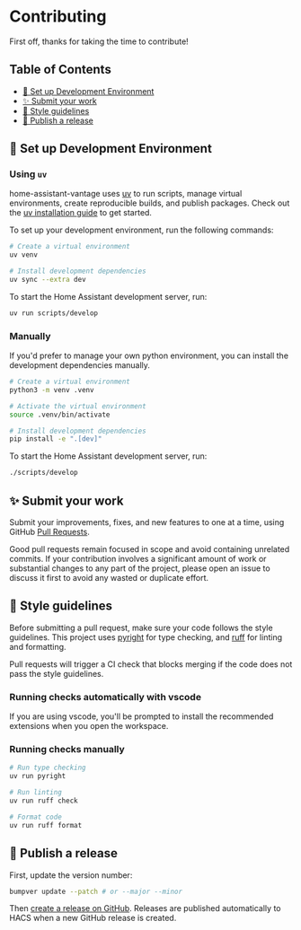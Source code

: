 # Contributing

First off, thanks for taking the time to contribute!

## Table of Contents
<!-- START doctoc generated TOC please keep comment here to allow auto update -->
<!-- DON'T EDIT THIS SECTION, INSTEAD RE-RUN doctoc TO UPDATE -->

- [🔨 Set up Development Environment](#-set-up-development-environment)
- [✨ Submit your work](#-submit-your-work)
- [🎨 Style guidelines](#-style-guidelines)
- [🚀 Publish a release](#-publish-a-release)

<!-- END doctoc generated TOC please keep comment here to allow auto update -->

## 🔨 Set up Development Environment

### Using `uv`

home-assistant-vantage uses [uv](https://docs.astral.sh/uv/) to run scripts, manage virtual environments, create reproducible builds, and publish packages. Check out the [uv installation guide](https://docs.astral.sh/uv/getting-started/installation/) to get started.

To set up your development environment, run the following commands:

```bash
# Create a virtual environment
uv venv

# Install development dependencies
uv sync --extra dev
```

To start the Home Assistant development server, run:

```bash
uv run scripts/develop
```

### Manually

If you'd prefer to manage your own python environment, you can install the development dependencies manually.

```bash
# Create a virtual environment
python3 -m venv .venv

# Activate the virtual environment
source .venv/bin/activate

# Install development dependencies
pip install -e ".[dev]"
```

To start the Home Assistant development server, run:

```bash
./scripts/develop
```

## ✨ Submit your work

Submit your improvements, fixes, and new features to one at a time, using GitHub [Pull Requests](https://docs.github.com/pull-requests/collaborating-with-pull-requests/proposing-changes-to-your-work-with-pull-requests/about-pull-requests).

Good pull requests remain focused in scope and avoid containing unrelated commits. If your contribution involves a significant amount of work or substantial changes to any part of the project, please open an issue to discuss it first to avoid any wasted or duplicate effort.

## 🎨 Style guidelines

Before submitting a pull request, make sure your code follows the style guidelines. This project uses [pyright](https://microsoft.github.io/pyright/) for type checking, and [ruff](https://docs.astral.sh/ruff/) for linting and formatting.

Pull requests will trigger a CI check that blocks merging if the code does not pass the style guidelines.

### Running checks automatically with vscode

If you are using vscode, you'll be prompted to install the recommended extensions when you open the workspace.

### Running checks manually

```bash
# Run type checking
uv run pyright
```

```bash
# Run linting
uv run ruff check
```

```bash
# Format code
uv run ruff format
```

## 🚀 Publish a release

First, update the version number:

```bash
bumpver update --patch # or --major --minor
```

Then [create a release on GitHub](https://github.com/loopj/home-assistant-vantage/releases/new). Releases are published automatically to HACS when a new GitHub release is created.
